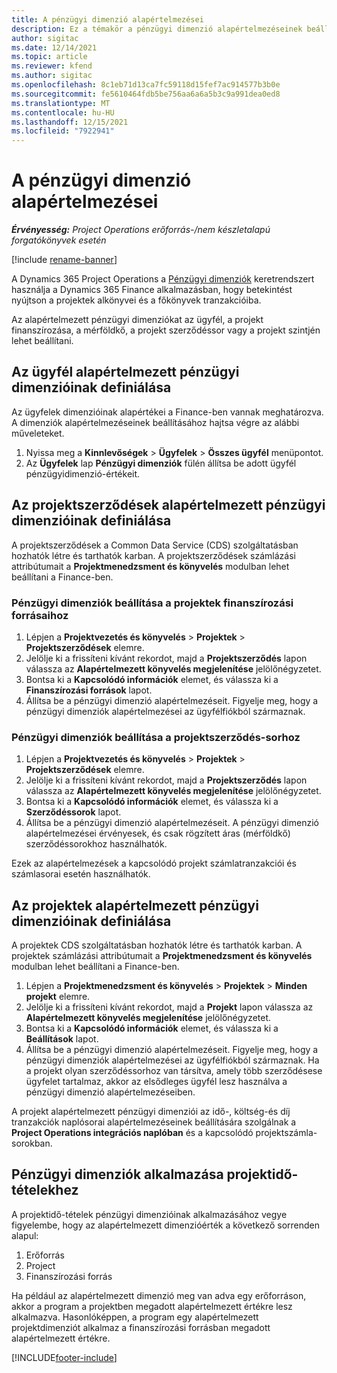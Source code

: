```yaml
---
title: A pénzügyi dimenzió alapértelmezései
description: Ez a témakör a pénzügyi dimenzió alapértelmezéseinek beállításával kapcsolatban tartalmaz tájékoztatást.
author: sigitac
ms.date: 12/14/2021
ms.topic: article
ms.reviewer: kfend
ms.author: sigitac
ms.openlocfilehash: 8c1eb71d13ca7fc59118d15fef7ac914577b3b0e
ms.sourcegitcommit: fe5610464fdb5be756aa6a6a5b3c9a991dea0ed8
ms.translationtype: MT
ms.contentlocale: hu-HU
ms.lasthandoff: 12/15/2021
ms.locfileid: "7922941"
---
```

# <a name="financial-dimension-defaults"></a>A pénzügyi dimenzió alapértelmezései

_**Érvényesség:** Project Operations erőforrás-/nem készletalapú forgatókönyvek esetén_

[!include [rename-banner](~/includes/cc-data-platform-banner.md)]

A Dynamics 365 Project Operations a [Pénzügyi dimenziók](/dynamics365/finance/general-ledger/financial-dimensions) keretrendszert használja a Dynamics 365 Finance alkalmazásban, hogy betekintést nyújtson a projektek alkönyvei és a főkönyvek tranzakcióiba.

Az alapértelmezett pénzügyi dimenziókat az ügyfél, a projekt finanszírozása, a mérföldkő, a projekt szerződéssor vagy a projekt szintjén lehet beállítani.

## <a name="define-default-financial-dimensions-for-a-customer"></a>Az ügyfél alapértelmezett pénzügyi dimenzióinak definiálása

Az ügyfelek dimenzióinak alapértékei a Finance-ben vannak meghatározva. A dimenziók alapértelmezéseinek beállításához hajtsa végre az alábbi műveleteket.

1. Nyissa meg a **Kinnlevőségek** > **Ügyfelek** > **Összes ügyfél** menüpontot.
2. Az **Ügyfelek** lap **Pénzügyi dimenziók** fülén állítsa be adott ügyfél pénzügyidimenzió-értékeit.

## <a name="define-default-financial-dimensions-for-project-contracts"></a>Az projektszerződések alapértelmezett pénzügyi dimenzióinak definiálása

A projektszerződések a Common Data Service (CDS) szolgáltatásban hozhatók létre és tarthatók karban. A projektszerződések számlázási attribútumait a **Projektmenedzsment és könyvelés** modulban lehet beállítani a Finance-ben.

### <a name="set-financial-dimensions-for-a-project-funding-source"></a>Pénzügyi dimenziók beállítása a projektek finanszírozási forrásaihoz

1. Lépjen a **Projektvezetés és könyvelés** > **Projektek** > **Projektszerződések** elemre.
2. Jelölje ki a frissíteni kívánt rekordot, majd a **Projektszerződés** lapon válassza az **Alapértelmezett könyvelés megjelenítése** jelölőnégyzetet.
3. Bontsa ki a **Kapcsolódó információk** elemet, és válassza ki a **Finanszírozási források** lapot.
4. Állítsa be a pénzügyi dimenzió alapértelmezéseit. Figyelje meg, hogy a pénzügyi dimenziók alapértelmezései az ügyfélfiókból származnak.

### <a name="set-financial-dimensions-for-a-project-contract-line"></a>Pénzügyi dimenziók beállítása a projektszerződés-sorhoz

1. Lépjen a **Projektvezetés és könyvelés** > **Projektek** > **Projektszerződések** elemre.
2. Jelölje ki a frissíteni kívánt rekordot, majd a **Projektszerződés** lapon válassza az **Alapértelmezett könyvelés megjelenítése** jelölőnégyzetet.
3. Bontsa ki a **Kapcsolódó információk** elemet, és válassza ki a **Szerződéssorok** lapot.
4. Állítsa be a pénzügyi dimenzió alapértelmezéseit. A pénzügyi dimenzió alapértelmezései érvényesek, és csak rögzített áras (mérföldkő) szerződéssorokhoz használhatók.

Ezek az alapértelmezések a kapcsolódó projekt számlatranzakciói és számlasorai esetén használhatók.

## <a name="define-default-financial-dimensions-for-projects"></a>Az projektek alapértelmezett pénzügyi dimenzióinak definiálása

A projektek CDS szolgáltatásban hozhatók létre és tarthatók karban. A projektek számlázási attribútumait a **Projektmenedzsment és könyvelés** modulban lehet beállítani a Finance-ben.

1. Lépjen a **Projektmenedzsment és könyvelés** > **Projektek** > **Minden projekt** elemre.
2. Jelölje ki a frissíteni kívánt rekordot, majd a **Projekt** lapon válassza az **Alapértelmezett könyvelés megjelenítése** jelölőnégyzetet.
3. Bontsa ki a **Kapcsolódó információk** elemet, és válassza ki a **Beállítások** lapot.
4. Állítsa be a pénzügyi dimenzió alapértelmezéseit. Figyelje meg, hogy a pénzügyi dimenziók alapértelmezései az ügyfélfiókból származnak. Ha a projekt olyan szerződéssorhoz van társítva, amely több szerződésese ügyfelet tartalmaz, akkor az elsődleges ügyfél lesz használva a pénzügyi dimenzió alapértelmezéseiben.

A projekt alapértelmezett pénzügyi dimenziói az idő-, költség-és díj tranzakciók naplósorai alapértelmezéseinek beállítására szolgálnak a **Project Operations integrációs naplóban** és a kapcsolódó projektszámla-sorokban.

## <a name="apply-financial-dimensions-for-project-time-entries"></a>Pénzügyi dimenziók alkalmazása projektidő-tételekhez
A projektidő-tételek pénzügyi dimenzióinak alkalmazásához vegye figyelembe, hogy az alapértelmezett dimenzióérték a következő sorrenden alapul:

1. Erőforrás
2. Project
3. Finanszírozási forrás

Ha például az alapértelmezett dimenzió meg van adva egy erőforráson, akkor a program a projektben megadott alapértelmezett értékre lesz alkalmazva. Hasonlóképpen, a program egy alapértelmezett projektdimenziót alkalmaz a finanszírozási forrásban megadott alapértelmezett értékre.


[!INCLUDE[footer-include](../includes/footer-banner.md)]
